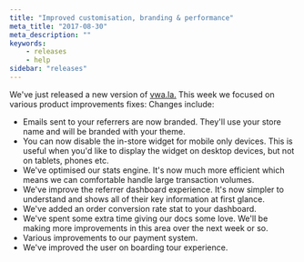 ```yaml
---
title: "Improved customisation, branding & performance"
meta_title: "2017-08-30"
meta_description: ""
keywords:
    - releases
    - help
sidebar: "releases"
---
```


We've just released a new version of [vwa.la.](http://vwa.la) This week we focused on various product improvements fixes: Changes include:

*   Emails sent to your referrers are now branded. They'll use your store name and will be branded with your theme.
*   You can now disable the in-store widget for mobile only devices. This is useful when you'd like to display the widget on desktop devices, but not on tablets, phones etc.
*   We've optimised our stats engine. It's now much more efficient which means we can comfortable handle large transaction volumes.
*   We've improve the referrer dashboard experience. It's now simpler to understand and shows all of their key information at first glance.
*   We've added an order conversion rate stat to your dashboard.
*   We've spent some extra time giving our docs some love. We'll be making more improvements in this area over the next week or so.
*   Various improvements to our payment system.
*   We've improved the user on boarding tour experience.